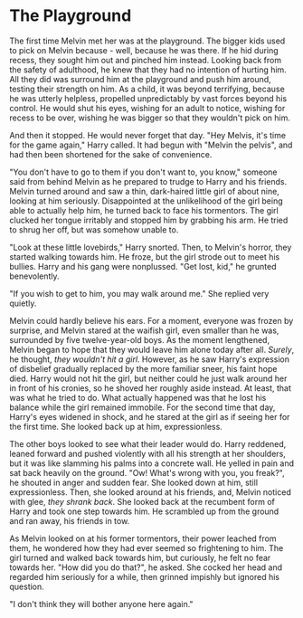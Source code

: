 # The Playground

The first time Melvin met her was at the playground. The bigger kids used to pick on Melvin because - well, because he was there. If he hid during recess, they sought him out and pinched him instead. Looking back from the safety of adulthood, he knew that they had no intention of hurting him. All they did was surround him at the playground and push him around, testing their strength on him. As a child, it was beyond terrifying, because he was utterly helpless, propelled unpredictably by vast forces beyond his control. He would shut his eyes, wishing for an adult to notice, wishing for recess to be over, wishing he was bigger so that they wouldn't pick on him.

And then it stopped. He would never forget that day. "Hey Melvis, it's time for the game again," Harry called. It had begun with "Melvin the pelvis", and had then been shortened for the sake of convenience.

"You don't have to go to them if you don't want to, you know," someone said from behind Melvin as he prepared to trudge to Harry and his friends. Melvin turned around and saw a thin, dark-haired little girl of about nine, looking at him seriously. Disappointed at the unlikelihood of the girl being able to actually help him, he turned back to face his tormentors. The girl clucked her tongue irritably and stopped him by grabbing his arm. He tried to shrug her off, but was somehow unable to.

"Look at these little lovebirds," Harry snorted. Then, to Melvin's horror, they started walking towards him. He froze, but the girl strode out to meet his bullies. Harry and his gang were nonplussed. "Get lost, kid," he grunted benevolently.

"If you wish to get to him, you may walk around me." She replied very quietly.

Melvin could hardly believe his ears. For a moment, everyone was frozen by surprise, and Melvin stared at the waifish girl, even smaller than he was, surrounded by five twelve-year-old boys. As the moment lengthened, Melvin began to hope that they would leave him alone today after all. _Surely_, he thought, _they wouldn't hit a girl_. However, as he saw Harry's expression of disbelief gradually replaced by the more familiar sneer, his faint hope died. Harry would not hit the girl, but neither could he just walk around her in front of his cronies, so he shoved her roughly aside instead. At least, that was what he tried to do. What actually happened was that he lost his balance while the girl remained immobile. For the second time that day, Harry's eyes widened in shock, and he stared at the girl as if seeing her for the first time. She looked back up at him, expressionless.

The other boys looked to see what their leader would do. Harry reddened, leaned forward and pushed violently with all his strength at her shoulders, but it was like slamming his palms into a concrete wall. He yelled in pain and sat back heavily on the ground. "Ow! What's wrong with you, you freak?", he shouted in anger and sudden fear. She looked down at him, still expressionless. Then, she looked around at his friends, and, Melvin noticed with glee, _they shrank back_. She looked back at the recumbent form of Harry and took one step towards him. He scrambled up from the ground and ran away, his friends in tow.

As Melvin looked on at his former tormentors, their power leached from them, he wondered how they had ever seemed so frightening to him. The girl turned and walked back towards him, but curiously, he felt no fear towards her. "How did you do that?", he asked. She cocked her head and regarded him seriously for a while, then grinned impishly but ignored his question.

"I don't think they will bother anyone here again."
